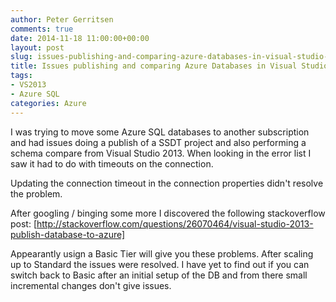 ```yaml
---
author: Peter Gerritsen
comments: true
date: 2014-11-18 11:00:00+00:00
layout: post
slug: issues-publishing-and-comparing-azure-databases-in-visual-studio-2013
title: Issues publishing and comparing Azure Databases in Visual Studio 2013
tags:
- VS2013
- Azure SQL
categories: Azure
---
```


I was trying to move some Azure SQL databases to another subscription and had issues doing a publish of a SSDT project and also performing a schema compare from Visual Studio 2013.
When looking in the error list I saw it had to do with timeouts on the connection.

Updating the connection timeout in the connection properties didn't resolve the problem.

After googling / binging some more I discovered the following stackoverflow post:
[http://stackoverflow.com/questions/26070464/visual-studio-2013-publish-database-to-azure]

Appearantly usign a Basic Tier will give you these problems. After scaling up to Standard the issues were resolved. I have yet to find out if you can switch back to Basic after an initial setup of the DB and from there small incremental changes don't give issues.

